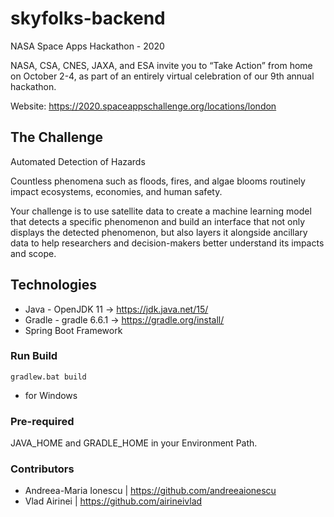# skyfolks-backend
NASA Space Apps Hackathon - 2020

NASA, CSA, CNES, JAXA, and ESA invite you to “Take Action” from home on October 2-4, as part of an entirely virtual celebration of our 9th annual hackathon.

Website: https://2020.spaceappschallenge.org/locations/london

## The Challenge

Automated Detection of Hazards

Countless phenomena such as floods, fires, and algae blooms routinely impact ecosystems, economies, and human safety. 

Your challenge is to use satellite data to create a machine learning model that detects a specific phenomenon and build an interface that not only displays the detected phenomenon, but also layers it alongside ancillary data to help researchers and decision-makers better understand its impacts and scope.


## Technologies
- Java - OpenJDK 11 -> https://jdk.java.net/15/
- Gradle - gradle 6.6.1 -> https://gradle.org/install/
- Spring Boot Framework

### Run Build

```
gradlew.bat build
```
  * for Windows

### Pre-required
JAVA_HOME and GRADLE_HOME in your Environment Path.

### Contributors
   - Andreea-Maria Ionescu | https://github.com/andreeaionescu
   - Vlad Airinei | https://github.com/airineivlad

